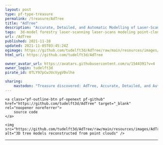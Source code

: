 ```yaml
---
layout: post
type: pf-type-treasure
permalink: /treasure/AdTree
title: "AdTree"
description: "Accurate, Detailed, and Automatic Modelling of Laser-Scanned Trees"
tags:  3d-model forestry laser-scanning laser-scans modeling point-clouds reconstruction tree urban-environment visualization
url: /AdTree
published: 2021-11-28
updated: 2021-11-05T03:45:24Z
ogimage: https://github.com/tudelft3d/AdTree/raw/main/resources/images/AdTree.jpg
html_url: https://github.com/tudelft3d/AdTree

owner_avatar_url: https://avatars.githubusercontent.com/u/1544391?v=4
owner_login: tudelft3d
pirate_id: 0TLY97pCwJUcVygV0vlhe

sharing:
    mastodon: "Treasure discovered: AdTree, Accurate, Detailed, and Automatic Modelling of Laser-Scanned Trees"
---
```


<div class="text-center">

    
    <a class="pf-outline-btn pf-openext pf-github" href="https://github.com/tudelft3d/AdTree" target="_blank" rel="noopener noreferrer">
        source code
    </a>
    
    

    
</div>


<div class="pf-pirate-ogimage">
    
    <img src="https://github.com/tudelft3d/AdTree/raw/main/resources/images/AdTree.jpg" alt="3D tree models reconstructed from point clouds" />
    
</div>




<div class="pf-night-sky-spacer">
    <div id="pf-night-sky" data-stars="73" data-owner="tudelft3d" data-repo="AdTree">
        <div id="pf-open-dialog" class="pf-meta-star pf-star-todo"></div>
        <dialog id="pf-star-dialog">
            Star this Repository to putt a smile on the Developers face.
            <br/>
            <div class="pf-row">
                <div class="pf-grow"></div>
                <div><a class="pf-unterlines" href="https://github.com/tudelft3d/AdTree" target="_blank">VISIT REPOSITORY</a></div>
            </div>
        </dialog>
    </div>
</div>

<hr class="gf-seperator">
